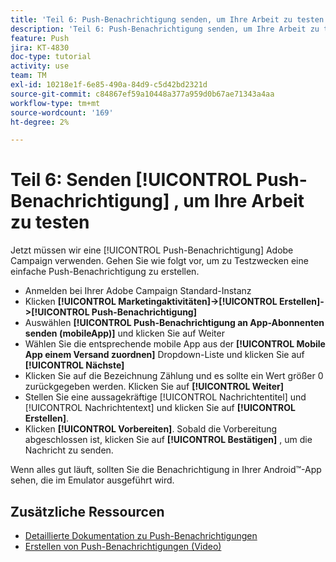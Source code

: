 ```yaml
---
title: 'Teil 6: Push-Benachrichtigung senden, um Ihre Arbeit zu testen'
description: 'Teil 6: Push-Benachrichtigung senden, um Ihre Arbeit zu testen'
feature: Push
jira: KT-4830
doc-type: tutorial
activity: use
team: TM
exl-id: 10218e1f-6e85-490a-84d9-c5d42bd2321d
source-git-commit: c84867ef59a10448a377a959d0b67ae71343a4aa
workflow-type: tm+mt
source-wordcount: '169'
ht-degree: 2%

---
```


# Teil 6: Senden [!UICONTROL Push-Benachrichtigung] , um Ihre Arbeit zu testen

Jetzt müssen wir eine [!UICONTROL Push-Benachrichtigung] Adobe Campaign verwenden. Gehen Sie wie folgt vor, um zu Testzwecken eine einfache Push-Benachrichtigung zu erstellen.

* Anmelden bei Ihrer Adobe Campaign Standard-Instanz
* Klicken **[!UICONTROL Marketingaktivitäten]->[!UICONTROL Erstellen]->[!UICONTROL Push-Benachrichtigung]**
* Auswählen **[!UICONTROL Push-Benachrichtigung an App-Abonnenten senden (mobileApp)]** und klicken Sie auf Weiter
* Wählen Sie die entsprechende mobile App aus der **[!UICONTROL Mobile App einem Versand zuordnen]** Dropdown-Liste und klicken Sie auf **[!UICONTROL Nächste]**
* Klicken Sie auf die Bezeichnung Zählung und es sollte ein Wert größer 0 zurückgegeben werden. Klicken Sie auf **[!UICONTROL Weiter]**
* Stellen Sie eine aussagekräftige [!UICONTROL Nachrichtentitel] und [!UICONTROL Nachrichtentext] und klicken Sie auf **[!UICONTROL Erstellen]**.
* Klicken **[!UICONTROL Vorbereiten]**. Sobald die Vorbereitung abgeschlossen ist, klicken Sie auf **[!UICONTROL Bestätigen]** , um die Nachricht zu senden.

Wenn alles gut läuft, sollten Sie die Benachrichtigung in Ihrer Android™-App sehen, die im Emulator ausgeführt wird.

## Zusätzliche Ressourcen

* [Detaillierte Dokumentation zu Push-Benachrichtigungen](https://experienceleague.adobe.com/docs/campaign-standard/using/communication-channels/push-notifications/about-push-notifications.html?lang=en)
* [Erstellen von Push-Benachrichtigungen (Video)](/help/communication-channels/mobile/push-notifications/creating-a-push-notification.md)
